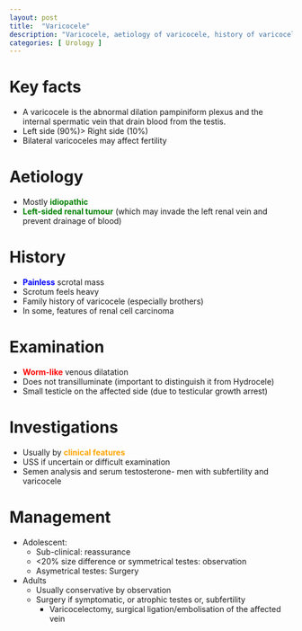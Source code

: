 ```yaml
---
layout: post
title:  "Varicocele"
description: "Varicocele, aetiology of varicocele, history of varicocele, examintaion for varicocele, Investigation for varicocele, management of varicocele"
categories: [ Urology ]
---
```


# Key facts
- A varicocele is the abnormal dilation  pampiniform plexus and the internal spermatic vein that drain blood from the testis. 
- Left side (90%)> Right side (10%) 
- Bilateral varicoceles may affect fertility

# Aetiology
- Mostly <span style="color:green"> **idiopathic** </span>
- <span style="color:green"> **Left-sided renal tumour** </span> (which may invade the left renal vein and prevent drainage of blood)

# History
- <span style="color:blue"> **Painless** </span> scrotal mass
- Scrotum feels heavy
- Family history of varicocele (especially brothers)
- In some, features of renal cell carcinoma

# Examination
- <span style="color:red"> **Worm-like** </span>venous dilatation
- Does not transilluminate (important to distinguish it from Hydrocele)
- Small testicle on the affected side (due to testicular growth arrest)

# Investigations
- Usually by <span style="color:orange"> **clinical features** </span>
- USS if uncertain or difficult examination
- Semen analysis and serum testosterone- men with subfertility and varicocele

# Management
- Adolescent:
    - Sub-clinical: reassurance
    - <20% size difference or symmetrical testes: observation
    - Asymetrical testes: Surgery
- Adults
    - Usually conservative by observation
    - Surgery if symptomatic, or atrophic testes or, subfertility
        - Varicocelectomy, surgical ligation/embolisation of the affected vein

